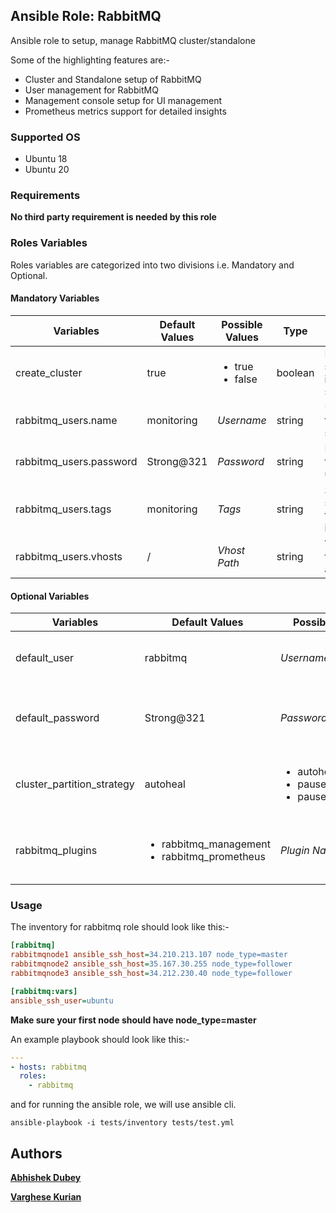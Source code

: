 ## Ansible Role: RabbitMQ

Ansible role to setup, manage RabbitMQ cluster/standalone

Some of the highlighting features are:-

  - Cluster and Standalone setup of RabbitMQ
  - User management for RabbitMQ
  - Management console setup for UI management
  - Prometheus metrics support for detailed insights

### Supported OS
- Ubuntu 18 
- Ubuntu 20

### Requirements

**No third party requirement is needed by this role**

### Roles Variables

Roles variables are categorized into two divisions i.e. Mandatory and Optional.

#### Mandatory Variables

|**Variables**|**Default Values**|**Possible Values**|**Type**|**Description**|
|-------------|------------------|-------------------|--------|---------------|
| create_cluster | true | <ul><li>true</li><li>false</li></ul> | boolean | RabbitMQ setup mode is cluster or standalone |
| rabbitmq_users.name | monitoring | *Username* | string | Username for rabbitmq setup |
| rabbitmq_users.password | Strong@321 | *Password* | string | Password for rabbitmq username |
| rabbitmq_users.tags | monitoring | *Tags* | string | Some special tags for identification |
| rabbitmq_users.vhosts | / | *Vhost Path* | string | Vhost path for user access |

#### Optional Variables

|**Variables**|**Default Values**|**Possible Values**|**Type**|**Description**|
|-------------|------------------|-------------------|--------|---------------|
| default_user | rabbitmq | *Username* | string | Default username for rabbitmq |
| default_password | Strong@321 | *Password* | string | Default password for rabbitmq user |
| cluster_partition_strategy | autoheal | <ul><li>autoheal</li><li>pause_minority</li><li>pause_if_all_down</li></ul> | string | Default partitining strategy for rabbitmq cluster |
| rabbitmq_plugins | <ul><li>rabbitmq_management</li><li>rabbitmq_prometheus</li></ul> | *Plugin Name* | list | List of plugins which needs to be installed |


### Usage

The inventory for rabbitmq role should look like this:-

```ini
[rabbitmq]
rabbitmqnode1 ansible_ssh_host=34.210.213.107 node_type=master
rabbitmqnode2 ansible_ssh_host=35.167.30.255 node_type=follower
rabbitmqnode3 ansible_ssh_host=34.212.230.40 node_type=follower

[rabbitmq:vars]
ansible_ssh_user=ubuntu
```

**Make sure your first node should have node_type=master**

An example playbook should look like this:-

```yaml
---
- hosts: rabbitmq
  roles:
    - rabbitmq
```

and for running the ansible role, we will use ansible cli.

```shell
ansible-playbook -i tests/inventory tests/test.yml
```
## Authors

**[Abhishek Dubey](abhishek.dubey@opstree.com)**

**[Varghese Kurian](varghese.palamoottil@opstree.com)**
